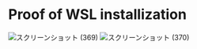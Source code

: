 # Proof of WSL installization

![スクリーンショット (369)](https://github.com/user-attachments/assets/118d097c-4aca-4739-8305-235cddf3d269)
![スクリーンショット (370)](https://github.com/user-attachments/assets/af5305e7-f574-4fce-b3c7-853af532cca2)
